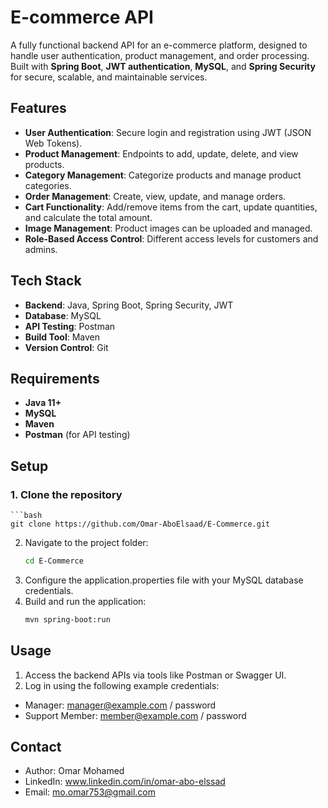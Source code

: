 # E-commerce API

A fully functional backend API for an e-commerce platform, designed to handle user authentication, product management, and order processing. Built with **Spring Boot**, **JWT authentication**, **MySQL**, and **Spring Security** for secure, scalable, and maintainable services.

## Features

- **User Authentication**: Secure login and registration using JWT (JSON Web Tokens).
- **Product Management**: Endpoints to add, update, delete, and view products.
- **Category Management**: Categorize products and manage product categories.
- **Order Management**: Create, view, update, and manage orders.
- **Cart Functionality**: Add/remove items from the cart, update quantities, and calculate the total amount.
- **Image Management**: Product images can be uploaded and managed.
- **Role-Based Access Control**: Different access levels for customers and admins.

## Tech Stack

- **Backend**: Java, Spring Boot, Spring Security, JWT
- **Database**: MySQL
- **API Testing**: Postman
- **Build Tool**: Maven
- **Version Control**: Git

## Requirements

- **Java 11+**
- **MySQL**
- **Maven**
- **Postman** (for API testing)

## Setup

### 1. Clone the repository
    ```bash
    git clone https://github.com/Omar-AboElsaad/E-Commerce.git

2. Navigate to the project folder:
   ```bash
   cd E-Commerce

3. Configure the application.properties file with your MySQL database credentials.
4. Build and run the application:
   ```bash
   mvn spring-boot:run
   
## Usage
1. Access the backend APIs via tools like Postman or Swagger UI.
2. Log in using the following example credentials:
  - Manager: manager@example.com / password
  - Support Member: member@example.com / password

## Contact
  - Author: Omar Mohamed
  - LinkedIn: www.linkedin.com/in/omar-abo-elssad
  - Email: mo.omar753@gmail.com

